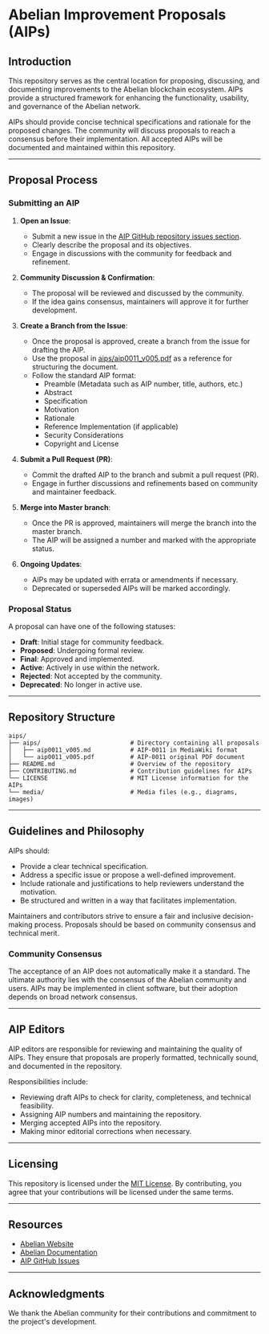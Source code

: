 # Abelian Improvement Proposals (AIPs)

## Introduction

This repository serves as the central location for proposing, discussing, and documenting improvements to the Abelian blockchain ecosystem. AIPs provide a structured framework for enhancing the functionality, usability, and governance of the Abelian network.

AIPs should provide concise technical specifications and rationale for the proposed changes. The community will discuss proposals to reach a consensus before their implementation. All accepted AIPs will be documented and maintained within this repository.

---

## Proposal Process

### Submitting an AIP

1. **Open an Issue**:
   - Submit a new issue in the [AIP GitHub repository issues section](https://github.com/pqabelian/aips/issues).
   - Clearly describe the proposal and its objectives.
   - Engage in discussions with the community for feedback and refinement.

2. **Community Discussion & Confirmation**:
   - The proposal will be reviewed and discussed by the community.
   - If the idea gains consensus, maintainers will approve it for further development.

3. **Create a Branch from the Issue**:
   - Once the proposal is approved, create a branch from the issue for drafting the AIP.
   - Use the proposal in [aips/aip0011_v005.pdf](aips/aip0011_v005.pdf) as a reference for structuring the document.
   - Follow the standard AIP format:
     - Preamble (Metadata such as AIP number, title, authors, etc.)
     - Abstract
     - Specification
     - Motivation
     - Rationale
     - Reference Implementation (if applicable)
     - Security Considerations
     - Copyright and License

4. **Submit a Pull Request (PR)**:
   - Commit the drafted AIP to the branch and submit a pull request (PR).
   - Engage in further discussions and refinements based on community and maintainer feedback.

5. **Merge into Master branch**:
   - Once the PR is approved, maintainers will merge the branch into the master branch.
   - The AIP will be assigned a number and marked with the appropriate status.

6. **Ongoing Updates**:
   - AIPs may be updated with errata or amendments if necessary.
   - Deprecated or superseded AIPs will be marked accordingly.


### Proposal Status

A proposal can have one of the following statuses:

- **Draft**: Initial stage for community feedback.
- **Proposed**: Undergoing formal review.
- **Final**: Approved and implemented.
- **Active**: Actively in use within the network.
- **Rejected**: Not accepted by the community.
- **Deprecated**: No longer in active use.

---

## Repository Structure

```plaintext
aips/
├── aips/                         # Directory containing all proposals
│   ├── aip0011_v005.md           # AIP-0011 in MediaWiki format
│   └── aip0011_v005.pdf          # AIP-0011 original PDF document
├── README.md                     # Overview of the repository
├── CONTRIBUTING.md               # Contribution guidelines for AIPs
└── LICENSE                       # MIT License information for the AIPs
└── media/                        # Media files (e.g., diagrams, images)
```

---

## Guidelines and Philosophy

AIPs should:
- Provide a clear technical specification.
- Address a specific issue or propose a well-defined improvement.
- Include rationale and justifications to help reviewers understand the motivation.
- Be structured and written in a way that facilitates implementation.

Maintainers and contributors strive to ensure a fair and inclusive decision-making process. Proposals should be based on community consensus and technical merit.

### Community Consensus

The acceptance of an AIP does not automatically make it a standard. The ultimate authority lies with the consensus of the Abelian community and users. AIPs may be implemented in client software, but their adoption depends on broad network consensus.

---

## AIP Editors

AIP editors are responsible for reviewing and maintaining the quality of AIPs. They ensure that proposals are properly formatted, technically sound, and documented in the repository.

Responsibilities include:
- Reviewing draft AIPs to check for clarity, completeness, and technical feasibility.
- Assigning AIP numbers and maintaining the repository.
- Merging accepted AIPs into the repository.
- Making minor editorial corrections when necessary.

---

## Licensing

This repository is licensed under the [MIT License](LICENSE). By contributing, you agree that your contributions will be licensed under the same terms.

---

## Resources

- [Abelian Website](https://www.pqabelian.io)
- [Abelian Documentation](https://community.pqabelian.io/guide/)
- [AIP GitHub Issues](https://github.com/pqabelian/aips/issues)

---

## Acknowledgments

We thank the Abelian community for their contributions and commitment to the project's development.